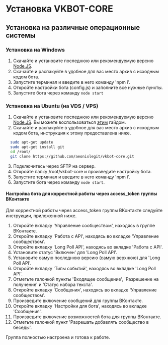 # Установка VKBOT-CORE

## Установка на различные операционные системы

### Установка на Windows

1) Скачайте и установите последнюю или рекомендуемую версию [Node.JS](https://nodejs.org/).
2) Скачайте и распакуйте в удобное для вас место архив с исходным кодом бота.
3) Запустите терминал и введите в него команду 'npm i'.
4) Откройте настройки бота (config.js) и заполните все нужные пункты.
5) Запустите бота через команду `node start`

### Установка на Ubuntu (на VDS / VPS)

1) Скачайте и установите последнюю или рекомендуемую версию [Node.JS](https://nodejs.org/). Вы можете воспользоваться [этим](https://www.digitalocean.com/community/tutorials/node-js-ubuntu-16-04-ru) гайдом.
2) Скачайте и распакуйте в удобное для вас место архив с исходным кодом бота, инструкция к этому предоставлена ниже.

```sh
  sudo apt-get update
  sudo apt-get install git
  cd /root/
  git clone https://github.com/aeonixlegit/vkbot-core.git
```

3) Подключитесь через SFTP на сервер.
4) Откройте папку /root/vkbot-core и произведите настройку бота.
5) Запустите терминал и введите в него команду 'npm i'.
6) Запустите бота через команду `node start`.

#### Настройка бота для корректной работы через access_token группы ВКонтакте

Для корректной работы через access_token группы ВКонтакте следуйте инструкции, приложенной ниже.

1) Откройте вкладку 'Управление сообществом', находясь в группе ВКонтакте.
2) Откройте вкладку 'Работа с API', находясь во вкладке 'Управление сообществом'.
3) Откройте вкладку 'Long Poll API', находясь во вкладке 'Работа с API'.
4) Установите статус 'Включен' для 'Long Poll API'.
5) Установите самую последнюю версию (самую верхнюю) для 'Long Poll API'.
6) Откройте вкладку 'Типы событий', находясь во вкладке 'Long Poll API'.
7) Отметьте галочкой пункты 'Входящее сообщение', 'Разрешение на получение' и 'Статус набора текста'.
8) Откройте вкладку 'Сообщения', находясь во вкладке 'Управление сообществом'.
9) Произведите включение сообщений для группы ВКонтакте.
10) Откройте вкладку 'Настройки для бота', находясь во вкладке 'Сообщения'.
11) Произведите включение возможностей бота для группы ВКонтакте.
12) Отметьте галочкой пункт 'Разрешать добавлять сообщество в беседы'.

Группа полностью настроена и готова к работе.

